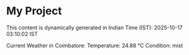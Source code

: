 # My Project

This content is dynamically generated in Indian Time (IST): 2025-10-17 03:10:02 IST


Current Weather in Coimbatore:
Temperature: 24.88 °C
Condition: mist
